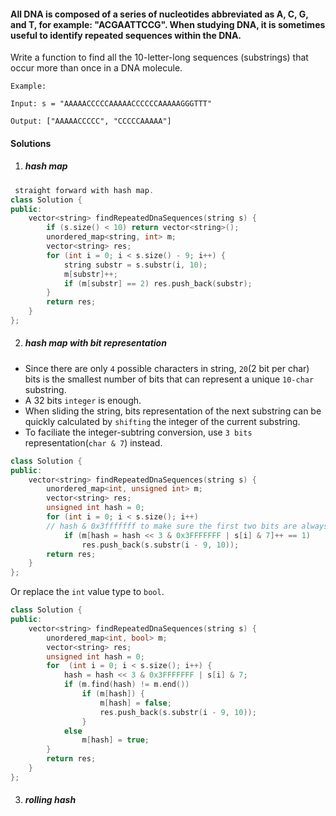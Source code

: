 #### All DNA is composed of a series of nucleotides abbreviated as A, C, G, and T, for example: "ACGAATTCCG". When studying DNA, it is sometimes useful to identify repeated sequences within the DNA.

Write a function to find all the 10-letter-long sequences (substrings) that occur more than once in a DNA molecule.

```
Example:

Input: s = "AAAAACCCCCAAAAACCCCCCAAAAAGGGTTT"

Output: ["AAAAACCCCC", "CCCCCAAAAA"]
```

#### Solutions

1. ##### hash map

```c++
 straight forward with hash map.
class Solution {
public:
    vector<string> findRepeatedDnaSequences(string s) {
        if (s.size() < 10) return vector<string>();
        unordered_map<string, int> m;
        vector<string> res;
        for (int i = 0; i < s.size() - 9; i++) {
            string substr = s.substr(i, 10);
            m[substr]++;
            if (m[substr] == 2) res.push_back(substr);
        }
        return res;
    }
};
```

2. ##### hash map with bit representation

- Since there are only `4` possible characters in string, `20`(2 bit per char) bits is the smallest number of bits that can represent a unique `10-char` substring.
- A 32 bits `integer` is enough.
- When sliding the string, bits representation of the next substring can be quickly calculated by `shifting` the integer of the current substring.
- To faciliate the integer-subtring conversion, use `3 bits` representation(`char & 7`) instead.

```c++
class Solution {
public:
    vector<string> findRepeatedDnaSequences(string s) {
        unordered_map<int, unsigned int> m;
        vector<string> res;
        unsigned int hash = 0;
        for (int i = 0; i < s.size(); i++)
        // hash & 0x3fffffff to make sure the first two bits are always 0.
            if (m[hash = hash << 3 & 0x3FFFFFFF | s[i] & 7]++ == 1)
                res.push_back(s.substr(i - 9, 10));
        return res;
    }  
};
```

Or replace the `int` value type to `bool`.

```c++
class Solution {
public:
    vector<string> findRepeatedDnaSequences(string s) {
        unordered_map<int, bool> m;
        vector<string> res;
        unsigned int hash = 0;
        for  (int i = 0; i < s.size(); i++) {
            hash = hash << 3 & 0x3FFFFFFF | s[i] & 7;
            if (m.find(hash) != m.end())
                if (m[hash]) {
                    m[hash] = false;
                    res.push_back(s.substr(i - 9, 10));
                }
            else
                m[hash] = true;
        }
        return res;
    }  
};
```

3. ##### rolling hash


